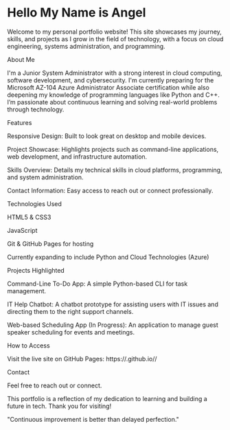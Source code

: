 # Hello My Name is Angel

Welcome to my personal portfolio website! This site showcases my journey, skills, and projects as I grow in the field of technology, with a focus on cloud engineering, systems administration, and programming.

About Me

I'm a Junior System Administrator with a strong interest in cloud computing, software development, and cybersecurity. I'm currently preparing for the Microsoft AZ-104 Azure Administrator Associate certification while also deepening my knowledge of programming languages like Python and C++. I’m passionate about continuous learning and solving real-world problems through technology.

Features

Responsive Design: Built to look great on desktop and mobile devices.

Project Showcase: Highlights projects such as command-line applications, web development, and infrastructure automation.

Skills Overview: Details my technical skills in cloud platforms, programming, and system administration.

Contact Information: Easy access to reach out or connect professionally.

Technologies Used

HTML5 & CSS3

JavaScript

Git & GitHub Pages for hosting

Currently expanding to include Python and Cloud Technologies (Azure)

Projects Highlighted

Command-Line To-Do App: A simple Python-based CLI for task management.

IT Help Chatbot: A chatbot prototype for assisting users with IT issues and directing them to the right support channels.

Web-based Scheduling App (In Progress): An application to manage guest speaker scheduling for events and meetings.

How to Access

Visit the live site on GitHub Pages: https://<your-github-username>.github.io/<repository-name>/

Contact

Feel free to reach out or connect.

This portfolio is a reflection of my dedication to learning and building a future in tech. Thank you for visiting!

"Continuous improvement is better than delayed perfection."
